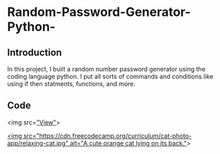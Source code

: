 # Random-Password-Generator-Python-

## Introduction

In this project, I built a random number password generator using the coding language python. I put all sorts of commands and conditions like using if then statments, functions, and more.

## Code
   
<img src=["View"](https://cdn.discordapp.com/attachments/716795860234665987/1246145863600832542/Screenshot_2024-01-01_204605.png?ex=665b5346&is=665a01c6&hm=1a4dcfeeb2c5516c0002ac04733fdafac91c8d7c46e90c6b8bfea58c1fddd982&)> 

<a href="https://freecatphotoapp.com"><img src=["https://cdn.freecodecamp.org/curriculum/cat-photo-app/relaxing-cat.jpg" alt="A cute orange cat lying on its back."](https://cdn.discordapp.com/attachments/716795860234665987/1246145863600832542/Screenshot_2024-01-01_204605.png?ex=665b5346&is=665a01c6&hm=1a4dcfeeb2c5516c0002ac04733fdafac91c8d7c46e90c6b8bfea58c1fddd982&)></a>
